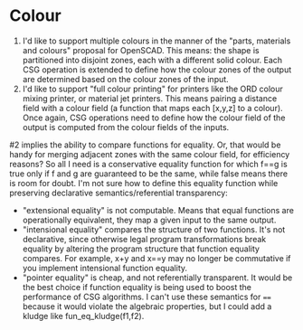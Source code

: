 # Colour

1. I'd like to support multiple colours in the manner
   of the "parts, materials and colours" proposal for OpenSCAD.
   This means: the shape is partitioned into disjoint zones,
   each with a different solid colour.
   Each CSG operation is extended to define how the colour zones of the
   output are determined based on the colour zones of the input.
2. I'd like to support "full colour printing" for printers like the ORD
   colour mixing printer, or material jet printers. This means pairing a
   distance field with a colour field (a function that maps each [x,y,z]
   to a colour). Once again, CSG operations need to define how the colour field
   of the output is computed from the colour fields of the inputs.

\#2 implies the ability to compare functions for equality. Or, that would
be handy for merging adjacent zones with the same colour field, for
efficiency reasons? So all I need is a conservative equality function
for which f==g is true only if f and g are guaranteed to be the same,
while false means there is room for doubt. I'm not sure how to define
this equality function while preserving declarative semantics/referential
transparency:
 * "extensional equality" is not computable. Means that equal functions
   are operationally equivalent, they map a given input to the same output.
 * "intensional equality" compares the structure of two functions.
   It's not declarative, since otherwise legal program transformations
   break equality by altering the program structure that function equality
   compares. For example, x+y and x==y may no longer be commutative if
   you implement intensional function equality.
 * "pointer equality" is cheap, and not referentially transparent.
   It would be the best choice if function equality is being used
   to boost the performance of CSG algorithms.
   I can't use these semantics for `==` because it would violate the
   algebraic properties, but I could add a kludge like fun_eq_kludge(f1,f2).
